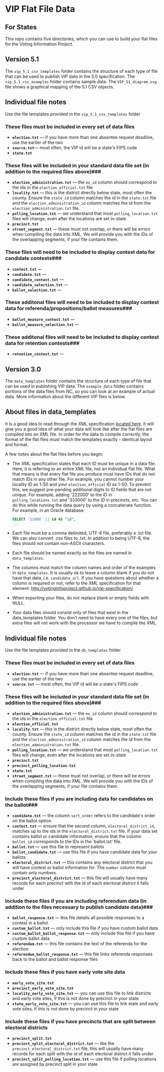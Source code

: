 VIP Flat File Data
==============
## For States ##
This repo contains five directories, which you can use to build your flat files for the Voting Information Project. 

## Version 5.1 ##
The `vip_5.1_csv_templates` folder contains the structure of each type of file that can be used to publish VIP data in the 5.0 specification. The `vip_5.1_csv_examples` folder contains sample data. The `VIP_51_diagram.svg` file shows a graphical mapping of the 5.1 CSV objects. 

## Individual file notes ##

Use the file templates provided in the `vip_5.1_csv_templates` folder

### These files must be included in every set of data files ###

* **`election.txt`** &mdash; if you have more than one absentee request deadline, use the earlier of the two 
* **`source.txt`**&mdash; most often, the VIP id will be a state's FIPS code
* **`state.txt`** 
	
### These files will be included in your standard data file set (in addition to the required files above)###

* **`election_administration.txt`** &mdash; the `eo_id` column should correspond to the ids in the `election_official.txt` file
* **`locality.txt`** &mdash; this is the district directly below state, most often the county. Ensure the `state_id` column matches the id in the `state.txt` file and the `election_administration_id` column matches the id from the `election_administration.txt` file.
* **`polling_location.txt`** &mdash; we understand that most `polling_location.txt` files will change, even after the locations are set in-state
* **`precinct.txt`**
* **`street_segment.txt`** &mdash; these must not overlap, or there will be errors when compiling the data into XML. We will provide you with the IDs of the overlapping segments, if your file contains them.

### These files will need to be included to display contest data for candidate contests###

* **`contest.txt`** &mdash;
* **`candidate.txt`** &mdash;
* **`candidate_contest.txt`** &mdash;
* **`candidate_selection.txt`** &mdash;
* **`ballot_selection.txt`** &mdash;

### These additonal files will need to be included to display contest data for referenda/propositions/ballot measures###

* **`ballot_measure_contest.txt`** &mdash;
* **`ballot_measure_selection.txt`** &mdash;

### These additonal files will need to be included to display contest data for retention contests###

* **`retention_contest.txt`** &mdash;



## Version 3.0 ##
The `data_templates` folder contains the structure of each type of file that can be used in publishing VIP data. The `example_data` folder contains portions of the data files from NC, so you can look at an example of actual data. More information about the different VIP files is below.

## About files in data_templates ##

It is a good idea to read through the XML specification [located here](http://votinginfoproject.github.io/vip-specification/). It will give you a good idea of what your data will look like after the flat files are compiled into an XML file. In order for the data to compile correctly, the format of the flat files must match the templates exactly - identical layout and format. 

A few notes about the flat files before you begin:

* The XML specification states that each ID must be unique in a data file. Here, it is referring to an entire XML file, not an individual flat file. What that means is that every flat file you produce must have IDs that do not match IDs in any other file. For example, you cannot number your locality ID as 1-50 and your `election_official` ID as 1-50. To prevent this, we suggest pre-pending additional digits to ID fields that are not unique. For example, adding '222000' to the ID in `polling_locations.txt` and '333000' to the ID in precincts, etc. You can do this while running the data query by using a concatenate function. For example, in an Oracle database:

    ```sql
    SELECT '22000' || id AS "id",
    ...
	```

* Each file must be a comma delimited, UTF-8 file, preferably a .txt file. We can also convert .csv files to .txt. In addition to being UTF-8, the files should not contain non-ASCII characters.
 
* Each file should be named exactly as the files are named in `data_templates`.
 
* The columns must match the column names and order of the examples in `data_templates`. It is usually ok to leave a column blank if you do not have that data, i.e. `candidate_url`. If you have questions about whether a column is required or not, refer to the XML specification for that element: http://votinginfoproject.github.io/vip-specification/

* When exporting your files, do not replace blank or empty fields with NULL.

* Your data files should consist only of files that exist in the data_templates folder. You don't need to have every one of the files, but extra files will not work with the processor we have to compile the XML.

## Individual file notes ##

Use the file templates provided in the `db_templates` folder

### These files must be included in every set of data files ###

* **`election.txt`** &mdash; if you have more than one absentee request deadline, use the earlier of the two 
* **`source.txt`** &mdash; most often, the VIP id will be a state's FIPS code
	
### These files will be included in your standard data file set (in addition to the required files above)###

* **`election_administration.txt`** &mdash; the `eo_id` column should correspond to the ids in the `election_official.txt` file
* **`election_official.txt`**
* **`locality.txt`** &mdash; this is the district directly below state, most often the county. Ensure the `state_id` column matches the id in the `state.txt` file and the `election_administration_id` column matches the id from the `election_administration.txt` file.
* **`polling_location.txt`** &mdash; we understand that most `polling_location.txt` files will change, even after the locations are set in-state
* **`precinct.txt`**
* **`precinct_polling_location.txt`**
* **`state.txt`** 
* **`street_segment.txt`** &mdash; these must not overlap, or there will be errors when compiling the data into XML. We will provide you with the IDs of the overlapping segments, if your file contains them.

### Include these files if you are including data for candidates on the ballot###

* **`candidate.txt`** &mdash; the column `sort_order` refers to the candidate's order on the ballot option
* **`contest.txt`** &mdash; ensure that the second column, `electoral_district_id`, matches up to the ids in the `electoral_district.txt` file. If your data set contains ballot or candidate information, ensure that the column `ballot_id` corresponds to the IDs in the 'ballot.txt' file.
* **`ballot.txt`** &mdash; use this file to represent ballots
* **`ballot_candidate.txt`** &mdash; use this file if you have candidate data for your ballots
* **`electoral_district.txt`** &mdash; this contains any electoral district that you will have contest or ballot information for. The `number` column must contain only numbers.
* **`precinct_electoral_district.txt`** &mdash; this file will usually have many records for each precinct with the id of each electoral district it falls under

### Include these files if you are including referendum data (in addition to the files necessary to publish candidate data)###

* **`ballot_response.txt`** &mdash; this file details all possible responses to a contest in a ballot
* **`custom_ballot.txt`** &mdash; only include this file if you have custom ballot data
* **`custom_ballot_ballot_response.txt`** &mdash; only include this file if you have custom ballot data
* **`referendum.txt`** &mdash; this file contains the text of the referenda for the election
* **`referendum_ballot_response.txt`** &mdash; this file links referenda responses back to the ballot and ballot response files

### Include these files if you have early vote site data ###

* **`early_vote_site.txt`**
* **`precinct_early_vote_site.txt`**
* **`locality_early_vote_site.txt`** &mdash; you can use this file to link districts and early vote sites, if this is not done by precinct in your state
* **`state_early_vote_site.txt`** &mdash; you can use this file to link state and early vote sites, if this is not done by precinct in your state

### Include these files if you have precincts that are split between electoral districts ###

* **`precinct_split.txt`**
* **`precinct_split_electoral_district.txt`** &mdash; like the `precinct_electoral_district.txt` file, this will usually have many records for each split with the id of each electoral district it falls under
* **`precinct_split_polling_location.txt`** &mdash; use this file if polling locations are assigned by precinct split in your state
